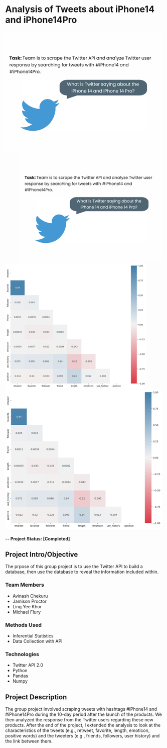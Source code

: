 # Analysis of Tweets about iPhone14 and iPhone14Pro

![Presentation slide](reports/img/presentpic.png)
<img alt="ALT test" title="ALT Test" src="reports/img/presentpic.png" width="450" hspace="50"> <img src="reports/img/heatmap.png" width="450">
![Correlation heatmap of tweets and tweeters](reports/img/heatmap.png)

#### -- Project Status: [Completed]

## Project Intro/Objective
The prpose of this group project is to use the Twitter API to build a database, then use the database to reveal the information included within. 

### Team Members
* Avinash Chekuru
* Jamison Proctor
* Ling Yee Khor
* Michael Flury

### Methods Used
* Inferential Statistics
* Data Collection with API

### Technologies
* Twitter API 2.0
* Python
* Pandas
* Numpy

## Project Description
The group project involved scraping tweets with hashtags #iPhone14 and #iPhone14Pro during the 10-day period after the launch of the products. We then analyzed the response from the Twitter users regarding these new products. After the end of the project, I extended the analysis to look at the characteristics of the tweets (e.g., retweet, favorite, length, emoticon, positive words) and the tweeters (e.g., friends, followers, user history) and the link between them.
